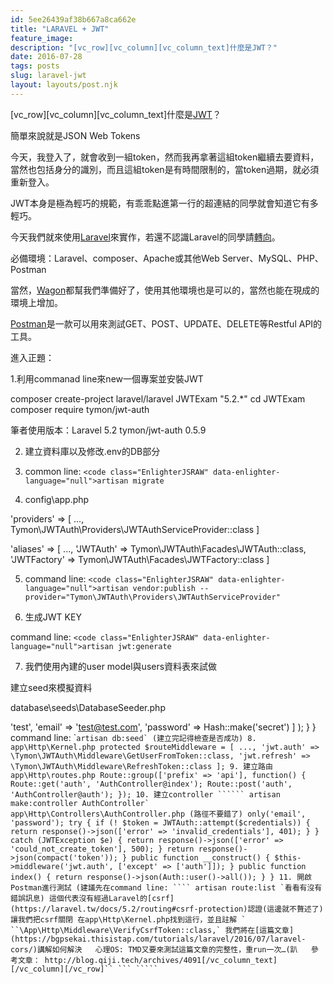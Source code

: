 ```yaml
---
id: 5ee26439af38b667a8ca662e
title: "LARAVEL + JWT"
feature_image:
description: "[vc_row][vc_column][vc_column_text]什麼是JWT？"
date: 2016-07-28
tags: posts
slug: laravel-jwt
layout: layouts/post.njk
---
```


\[vc\_row\]\[vc\_column\]\[vc\_column\_text\]什麼是[JWT](https://jwt.io/)？

簡單來說就是JSON Web Tokens

今天，我登入了，就會收到一組token，然而我再拿著這組token繼續去要資料，當然也包括身分的識別，而且這組token是有時間限制的，當token過期，就必須重新登入。

JWT本身是極為輕巧的規範，有乖乖點進第一行的超連結的同學就會知道它有多輕巧。

今天我們就來使用[Laravel](https://laravel.tw/)來實作，若還不認識Laravel的同學請[轉向](https://bgpsekai.thisistap.com/tutorials/2016/04/laravel-%E5%95%9F%E7%A8%8B/)。

必備環境：Laravel、composer、Apache或其他Web Server、MySQL、PHP、Postman

當然，[Wagon](http://www.laravel-dojo.com/opensource/wagon)都幫我們準備好了，使用其他環境也是可以的，當然也能在現成的環境上增加。

[Postman](https://chrome.google.com/webstore/detail/postman/fhbjgbiflinjbdggehcddcbncdddomop)是一款可以用來測試GET、POST、UPDATE、DELETE等Restful API的工具。

進入正題：

1.利用commanad line來new一個專案並安裝JWT

composer create-project laravel/laravel JWTExam "5.2.\*" cd JWTExam composer require tymon/jwt-auth

筆者使用版本：Laravel 5.2 tymon/jwt-auth 0.5.9

2. 建立資料庫以及修改.env的DB部分

3. common line: `<code class="EnlighterJSRAW" data-enlighter-language="null">artisan migrate`

4. config\\app.php

'providers' => \[ ..., Tymon\\JWTAuth\\Providers\\JWTAuthServiceProvider::class \]

'aliases' => \[ ..., 'JWTAuth' => Tymon\\JWTAuth\\Facades\\JWTAuth::class, 'JWTFactory' => Tymon\\JWTAuth\\Facades\\JWTFactory::class \]

5. command line: `<code class="EnlighterJSRAW" data-enlighter-language="null">artisan vendor:publish --provider="Tymon\JWTAuth\Providers\JWTAuthServiceProvider"`

6. 生成JWT KEY

command line: `<code class="EnlighterJSRAW" data-enlighter-language="null">artisan jwt:generate`

7. 我們使用內建的user model與users資料表來試做

建立seed來模擬資料

database\\seeds\\DatabaseSeeder.php

'test', 'email' => 'test@test.com', 'password' => Hash::make('secret') \] ); } } command line: \```````` artisan db:seed` (建立完記得檢查是否成功) 8. app\Http\Kernel.php protected $routeMiddleware = [ ..., 'jwt.auth' => \Tymon\JWTAuth\Middleware\GetUserFromToken::class, 'jwt.refresh' => \Tymon\JWTAuth\Middleware\RefreshToken::class ]; 9. 建立路由 app\Http\routes.php Route::group(['prefix' => 'api'], function() { Route::get('auth', 'AuthController@index'); Route::post('auth', 'AuthController@auth'); }); 10. 建立controller `````` artisan make:controller AuthController` app\Http\Controllers\AuthController.php (路徑不要錯了) only('email', 'password'); try { if (! $token = JWTAuth::attempt($credentials)) { return response()->json(['error' => 'invalid_credentials'], 401); } } catch (JWTException $e) { return response()->json(['error' => 'could_not_create_token'], 500); } return response()->json(compact('token')); } public function __construct() { $this->middleware('jwt.auth', ['except' => ['auth']]); } public function index() { return response()->json(Auth::user()->all()); } } 11. 開啟Postman進行測試 (建議先在command line: ```` artisan route:list `看看有沒有錯誤訊息) 這個代表沒有經過Laravel的[csrf](https://laravel.tw/docs/5.2/routing#csrf-protection)認證(這邊就不贅述了) 讓我們把csrf關閉 在app\Http\Kernel.php找到這行，並且註解 ` ``\App\Http\Middleware\VerifyCsrfToken::class,` 我們將在[這篇文章](https://bgpsekai.thisistap.com/tutorials/laravel/2016/07/laravel-cors/)講解如何解決   心理OS: TMD又要來測試這篇文章的完整性，重run一次…(趴   參考文章： http://blog.qiji.tech/archives/4091[/vc_column_text][/vc_column][/vc_row]`` ``` ````` ```````
